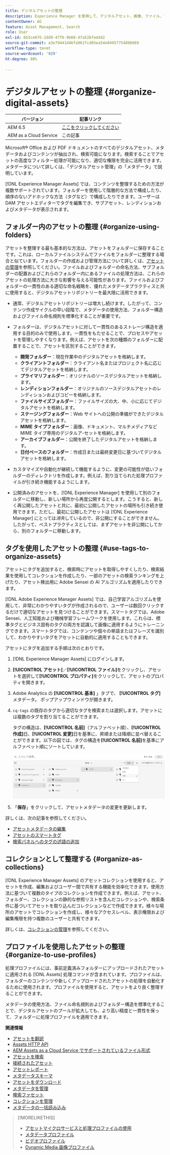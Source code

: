 ```yaml
---
title: デジタルアセットの整理
description: Experience Manager を使用して、デジタルアセット、画像、ファイル、フォルダーなどを整理します。
contentOwner: AG
feature: Asset Management, Search
role: User
exl-id: 6b3ce076-2dd9-47f6-9b68-4fa52bfedd42
source-git-commit: a3e79441d46fa961fcd05ea54e84957754890d69
workflow-type: tm+mt
source-wordcount: '929'
ht-degree: 98%

---
```


# デジタルアセットの整理 {#organize-digital-assets}

| バージョン | 記事リンク |
| -------- | ---------------------------- |
| AEM 6.5 | [ここをクリックしてください](https://experienceleague.adobe.com/docs/experience-manager-65/assets/managing/organize-assets.html?lang=ja) |
| AEM as a Cloud Service | この記事 |

Microsoft® Office および PDF ドキュメントのすべてのデジタルアセット、メタデータおよびコンテンツが抽出され、検索可能になります。検索することでアセットの高度なフィルター処理が可能になり、適切な権限を完全に活用できます。メタデータについて詳しくは、「デジタルアセット管理」の「メタデータ」で説明しています。

[!DNL Experience Manager Assets] では、コンテンツを整理するための方法が複数サポートされています。フォルダーを使用して階層的な方法で構成したり、順序のないアドホックな方法（タグなど）で構成したりできます。ユーザーは DAM アセットエディターでタグを編集でき、サブアセット、レンディションおよびメタデータが表示されます。

<!-- Commenting to pull down the existing content before applying changes wrt CQDOC-15930
## Create folders {#create-folders}

When organizing a collection of assets, for example, all *Nature* images, you can create folders to keep them together. You can use folders to categorize and organize your assets. [!DNL Assets] does not require you to organize assets in folders to work better.

>[!NOTE]
>
>Sharing an Assets folder (in Marketing Cloud) of the type `sling:OrderedFolder`, is not supported. If you want to share a folder, do not select Ordered when creating a folder.

1. Navigate to the place in your digital assets folder where you want to create a new folder.
1. In the menu, click **[!UICONTROL Create]**. Select **[!UICONTROL New Folder]**.
1. In the **[!UICONTROL Title]** field, provide a folder name. By default, DAM uses the title that you provided as the folder name. Once the folder is created, you can override the default and specify another folder name.
1. Click **[!UICONTROL Create]**. Your folder is displayed in the digital assets folder.

## Add CUG properties to folders {#add-cug-properties-to-folders}

You can limit who can access certain folders in Assets by making the folder part of a closed user group (CUG). To make a folder part of a CUG:

1. In Assets, right-click the folder you want to add closed user group properties for and select **Properties**.  
1. Click the **CUG** tab.
1. Select the **Enabled** check box to make the folder and its assets available only to a closed user group.  
1. Browse to the login page, if there is one, to add that information. Add admitted groups by clicking **Add item**. If necessary, add the realm. Click **OK** to save your changes.

## Use tags to organize assets {#use-tags-to-organize-assets}

You can use folders or tags or both to organize assets. Adding tags to assets makes them easier to retrieve during a search. To add tags to an asset, follow these steps:

1. In the Digital Asset Manager, double-click the asset to open it.
1. In the **Tags** area, open the menu to reveal the available tags. Select tags as appropriate. To delete a tag, hover the pointer over the tag and click `X` to delete it.
1. Click **Save** to save any tags you added.

Date24/08/2021
-->

## フォルダー内のアセットの整理 {#organize-using-folders}

アセットを整理する最も基本的な方法は、アセットをフォルダーに保存することです。これは、ローカルファイルシステムでファイルをフォルダーに整理する場合と似ています。フォルダーの作成および管理方法について詳しくは、[アセットの管理](manage-digital-assets.md)を参照してください。ファイルおよびフォルダーの命名方法、サブフォルダーの配置およびこれらのフォルダー内にあるファイルの処理方法は、これらのアセットの処理方法に大きな影響を与える可能性があります。ファイルおよびフォルダーの一貫性のある適切な命名戦略を、優れたメタデータプラクティスと共に使用すると、デジタルアセットリポジトリーを最大限に活用できます。

* 通常、デジタルアセットリポジトリーは増大し続けます。したがって、コンテンツ作成サイクルの早い段階で、メタデータの使用方法、フォルダー構造およびファイル命名規則を標準化することが重要です。
* フォルダーは、デジタルアセットに対して一貫性のあるストレージ構造を適用する目的のみで使用します。一貫性をもたせることで、プロセスやアセットを管理しやすくなります。例えば、アセットを次の種類のフォルダーに配置することで、アセットを区別することができます。

   * **開発フォルダー**：現在作業中のデジタルアセットを格納します。
   * **クライアントフォルダー**：クライアント名またはプロジェクト名に応じてデジタルアセットを格納します。
   * **プライマリフォルダー**：オリジナルのソースデジタルアセットを格納します。
   * **レンディションフォルダー**：オリジナルのソースデジタルアセットのレンディションおよびコピーを格納します。
   * **ファイルサイズフォルダー**：ファイルサイズの大、中、小に応じてデジタルアセットを格納します。
   * **ステージングフォルダー**：Web サイトへの公開の準備ができたデジタルアセットを格納します。
   * **MIME タイプフォルダー**：画像、ドキュメント、マルチメディアなど MIME タイプ専用のデジタルア-セットを格納します。
   * **アーカイブフォルダー**：公開を終了したデジタルアセットを格納します。
   * **日付ベースのフォルダー**：作成日または最終変更日に基づいてデジタルアセットを格納します。

* カスタマイズや自動化が継続して機能するように、変更の可能性が低いフォルダーのディレクトリを作成します。例えば、割り当てられた処理プロファイルが引き続き機能するようにします。
* 公開済みのアセットを、[!DNL Experience Manager] を使用して別のフォルダーに移動し、新しい場所から再度公開するとします。こうすると、新しく再公開したアセットと共に、最初に公開したアセットの場所も引き続き使用できます。ただし、最初に公開したアセットは [!DNL Experience Manager] にとっては&#x200B;*消失*&#x200B;しているので、非公開にすることができません。したがって、ベストプラクティスとしては、まずアセットを非公開にしてから、別のフォルダーに移動します。

## タグを使用したアセットの整理 {#use-tags-to-organize-assets}

アセットにタグを追加すると、検索時にアセットを取得しやすくしたり、検索結果を使用してコレクションを作成したり、一部のアセットの検索ランキングを上げたり、アセット検出用に Adobe Sensei の AI アルゴリズムを適用したりできます。

[!DNL Adobe Experience Manager Assets] では、自己学習アルゴリズムを使用して、非常にわかりやすいタグが作成されるので、ユーザーは数回クリックするだけで適切なアセットを見つけることができます。スマートタグでは、Adobe Sensei、人工知能および機械学習フレームワークを使用します。これらは、標準タグとビジネス固有のタグの両方を認識して画像に適用するようにトレーニングできます。スマートタグでは、コンテンツや個々の単語またはフレーズを識別して、わかりやすいタグをアセットに自動的に適用することもできます。

アセットにタグを追加する手順は次のとおりです。

1. [!DNL Experience Manager Assets] にログインします。
1. **[!UICONTROL アセット]**／**[!UICONTROL ファイル]**&#x200B;をクリックし、アセットを選択して&#x200B;**[!UICONTROL プロパティ]**&#x200B;をクリックして、アセットのプロパティを開きます。
1. Adobe Analytics の **[!UICONTROL 基本]** 」タブで、 **[!UICONTROL タグ]** メタデータ。 ポップアップウィンドウが開きます。
1. `cq-tags` の既存のタグから適切なタグを検索または選択します。アセットには複数のタグを割り当てることができます。

   タグの構造は、**[!UICONTROL 名前]**（アルファベット順）、**[!UICONTROL 作成]**&#x200B;日、**[!UICONTROL 変更]**&#x200B;日を基準に、昇順または降順に並べ替えることができます。以下の図では、タグの構造を&#x200B;**[!UICONTROL 名前]**&#x200B;を基準にアルファベット順にソートしています。

   ![add-tags](assets/add-tags-to-asset.png)

1. 「**保存**」をクリックして、アセットメタデータの変更を更新します。

詳しくは、次の記事を参照してください。

* [アセットメタデータの編集](meta-edit.md)
* [アセットのスマートタグ](smart-tags.md)
* [検索パネルへのタグの述語の追加](/help/assets/search-facets.md/#adding-a-tags-predicate)

## コレクションとして整理する {#organize-as-collections}

[!DNL Experience Manager Assets] のアセットコレクションを使用すると、アセットを作成、編集およびユーザー間で共有する機能を効率化できます。使用方法に基づいて複数のタイプのコレクションを作成できます。例えば、アセット、フォルダー、コレクションの静的な参照リストを含んだコレクションや、検索条件に基づいてアセットを取り込んだコレクションなどで作成できます。様々な場所のアセットでコレクションを作成し、様々なアクセスレベル、表示権限および編集権限を持つ複数のユーザーと共有できます。

詳しくは、[コレクションの管理](manage-collections.md)を参照してください。


## プロファイルを使用したアセットの整理 {#organize-to-use-profiles}

処理プロファイルには、事前定義済みフォルダーにアップロードされたアセットに適用される [!DNL Assets] 処理コマンドが含まれています。プロファイルは、フォルダーのコンテンツや新しくアップロードされたアセットの処理を自動化するために使用されます。プロファイルを使用すると、アセットをより良く整理することができます。

メタデータの使用方法、ファイル命名規則およびフォルダー構造を標準化することで、デジタルアセットのプールが拡大しても、より高い精度と一貫性を保って、フォルダーに処理プロファイルを適用できます。

**関連情報**

* [アセットを翻訳](translate-assets.md)
* [Assets HTTP API](mac-api-assets.md)
* [AEM Assets as a Cloud Service でサポートされているファイル形式](file-format-support.md)
* [アセットを検索](search-assets.md)
* [接続されたアセット](use-assets-across-connected-assets-instances.md)
* [アセットレポート](asset-reports.md)
* [メタデータスキーマ](metadata-schemas.md)
* [アセットをダウンロード](download-assets-from-aem.md)
* [メタデータを管理](manage-metadata.md)
* [検索ファセット](search-facets.md)
* [コレクションを管理](manage-collections.md)
* [メタデータの一括読み込み](metadata-import-export.md)

>[!MORELIKETHIS]
>
>* [アセットマイクロサービスと処理プロファイルの使用](asset-microservices-configure-and-use.md)
>* [メタデータプロファイル](metadata-profiles.md)
>* [ビデオプロファイル](/help/assets/dynamic-media/video-profiles.md)
>* [Dynamic Media 画像プロファイル](/help/assets/dynamic-media/image-profiles.md)

